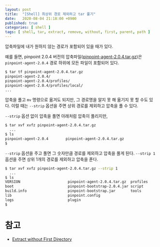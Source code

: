 ```yaml
---
layout: post
title:  "[Shell] 최상위 경로 제외하고 tar 풀기"
date:   2020-08-04 21:18:00 +0900
published: true
categories: [ shell ]
tags: [ shell, tar, extract, remove, without, first, parent, path ]
---
```


압축파일에 내가 원하지 않는 경로가 포함되어 있을 때가 있다.

예를 들면, pinpoint 2.0.4 버전의 압축파일([pinpoint-agent-2.0.4.tar.gz](https://github.com/naver/pinpoint/releases/download/v2.0.4/pinpoint-agent-2.0.4.tar.gz))은 `pinpoint-agent-2.0.4` 경로 하위에 모든 파일이 포함되어 있다.

```bash
$ tar tf pinpoint-agent-2.0.4.tar.gz
pinpoint-agent-2.0.4/
pinpoint-agent-2.0.4/profiles/
pinpoint-agent-2.0.4/profiles/local/
...
```

압축을 풀고 `mv` 명령으로 옮겨도 되지만, 그 경로명을 알지 못 해 옮기지 못 할 수도 있다. 이럴 때는 `--strip` 옵션을 주면 상위 경로를 제외하고 압축을 풀 수 있다.

`--strip` 옵션 없이 압축을 풀면 아래처럼 압축이 풀리지만,

```bash
$ tar xvf xvfz pinpoint-agent-2.0.4.tar.gz
  ...
$ ls
pinpoint-agent-2.0.4        pinpoint-agent-2.0.4.tar.gz
$
```

`--strip` 옵션을 주고 풀면 그 숫자만큼 경로를 제외하고 압축을 풀게 된다. `--strip 1` 옵션을 주면 상위 1개의 경로를 제외하고 압축을 푼다.

```bash
$ tar xvf xvfz pinpoint-agent-2.0.4.tar.gz --strip 1
  ...
$ ls
VERSION                      pinpoint-agent-2.0.4.tar.gz  profiles
boot                         pinpoint-bootstrap-2.0.4.jar script
build.info                   pinpoint-bootstrap.jar       tools
lib                          pinpoint.config
logs                         plugin
$
```


# 참고

- [Extract without First Directory](https://www.marksanborn.net/linux/extract-without-first-directory/)
